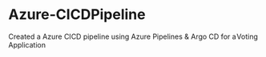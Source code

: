# Azure-CICDPipeline
Created a Azure CICD pipeline using Azure Pipelines & Argo CD for a Voting Application
